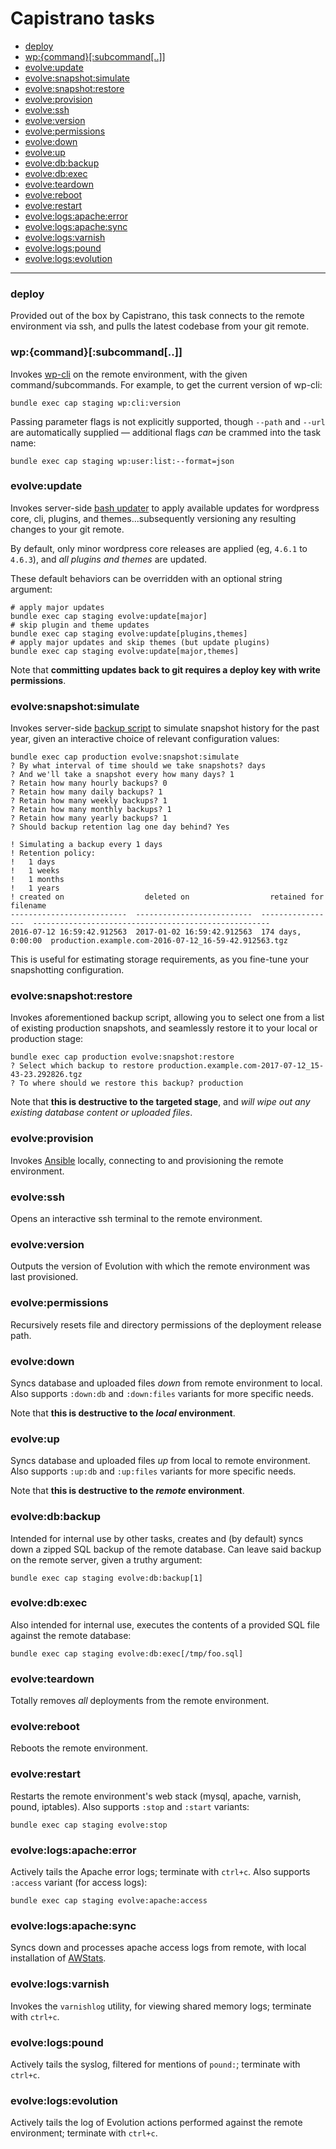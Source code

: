 # Capistrano tasks

* [deploy](#deploy)
* [wp:{command}[:subcommand[..]]](#wpcommandsubcommand)
* [evolve:update](#evolveupdate)
* [evolve:snapshot:simulate](#evolvesnapshotsimulate)
* [evolve:snapshot:restore](#evolvesnapshotrestore)
* [evolve:provision](#evolveprovision)
* [evolve:ssh](#evolvessh)
* [evolve:version](#evolveversion)
* [evolve:permissions](#evolvepermissions)
* [evolve:down](#evolvedown)
* [evolve:up](#evolveup)
* [evolve:db:backup](#evolvedbbackup)
* [evolve:db:exec](#evolvedbexec)
* [evolve:teardown](#evolveteardown)
* [evolve:reboot](#evolvereboot)
* [evolve:restart](#evolverestart)
* [evolve:logs:apache:error](#evolvelogsapacheerror)
* [evolve:logs:apache:sync](#evolvelogsapachesync)
* [evolve:logs:varnish](#evolvelogsvarnish)
* [evolve:logs:pound](#evolvelogspound)
* [evolve:logs:evolution](#evolvelogsevolution)

---

### deploy

Provided out of the box by Capistrano, this task connects to the remote environment via ssh, and pulls the latest codebase from your git remote.

### wp:{command}[:subcommand[..]]

Invokes [wp-cli](http://wp-cli.org/) on the remote environment, with the given command/subcommands. For example, to get the current version of wp-cli:

	bundle exec cap staging wp:cli:version

Passing parameter flags is not explicitly supported, though `--path` and `--url` are automatically supplied &mdash; additional flags _can_ be crammed into the task name:

	bundle exec cap staging wp:user:list:--format=json

### evolve:update

Invokes server-side [bash updater](https://github.com/evolution/wordpress/blob/master/lib/ansible/roles/cleanup/files/update.sh) to apply available updates for wordpress core, cli, plugins, and themes...subsequently versioning any resulting changes to your git remote.

By default, only minor wordpress core releases are applied (eg, `4.6.1` to `4.6.3`), and _all plugins and themes_ are updated.

These default behaviors can be overridden with an optional string argument:

```
# apply major updates
bundle exec cap staging evolve:update[major]
# skip plugin and theme updates
bundle exec cap staging evolve:update[plugins,themes]
# apply major updates and skip themes (but update plugins)
bundle exec cap staging evolve:update[major,themes]
```

Note that **committing updates back to git requires a deploy key with write permissions**.

### evolve:snapshot:simulate

Invokes server-side [backup script](https://github.com/evolution/wordpress/blob/master/lib/ansible/roles/snapshots/files/backup.py) to simulate snapshot history for the past year, given an interactive choice of relevant configuration values:

```
bundle exec cap production evolve:snapshot:simulate
? By what interval of time should we take snapshots? days
? And we'll take a snapshot every how many days? 1
? Retain how many hourly backups? 0
? Retain how many daily backups? 1
? Retain how many weekly backups? 1
? Retain how many monthly backups? 1
? Retain how many yearly backups? 1
? Should backup retention lag one day behind? Yes

! Simulating a backup every 1 days
! Retention policy:
! 	1 days
! 	1 weeks
! 	1 months
! 	1 years
! created on                  deleted on                  retained for       filename
--------------------------  --------------------------  -----------------  -----------------------------------------------------
2016-07-12 16:59:42.912563  2017-01-02 16:59:42.912563  174 days, 0:00:00  production.example.com-2016-07-12_16-59-42.912563.tgz
```

This is useful for estimating storage requirements, as you fine-tune your snapshotting configuration.

### evolve:snapshot:restore

Invokes aforementioned backup script, allowing you to select one from a list of existing production snapshots, and seamlessly restore it to your local or production stage:

```
bundle exec cap production evolve:snapshot:restore
? Select which backup to restore production.example.com-2017-07-12_15-43-23.292826.tgz
? To where should we restore this backup? production
```

Note that **this is destructive to the targeted stage**, and _will wipe out any existing database content or uploaded files_.

### evolve:provision

Invokes [Ansible](http://docs.ansible.com/) locally, connecting to and provisioning the remote environment.

### evolve:ssh

Opens an interactive ssh terminal to the remote environment.

### evolve:version

Outputs the version of Evolution with which the remote environment was last provisioned.

### evolve:permissions

Recursively resets file and directory permissions of the deployment release path.

### evolve:down

Syncs database and uploaded files _down_ from remote environment to local. Also supports `:down:db` and `:down:files` variants for more specific needs.

Note that **this is destructive to the _local_ environment**.

### evolve:up

Syncs database and uploaded files _up_ from local to remote environment. Also supports `:up:db` and `:up:files` variants for more specific needs.

Note that **this is destructive to the _remote_ environment**.

### evolve:db:backup

Intended for internal use by other tasks, creates and (by default) syncs down a zipped SQL backup of the remote database. Can leave said backup on the remote server, given a truthy argument:

```
bundle exec cap staging evolve:db:backup[1]
```

### evolve:db:exec

Also intended for internal use, executes the contents of a provided SQL file against the remote database:

```
bundle exec cap staging evolve:db:exec[/tmp/foo.sql]
```

### evolve:teardown

Totally removes _all_ deployments from the remote environment.

### evolve:reboot

Reboots the remote environment.

### evolve:restart

Restarts the remote environment's web stack (mysql, apache, varnish, pound, iptables). Also supports `:stop` and `:start` variants:

	bundle exec cap staging evolve:stop

### evolve:logs:apache:error

Actively tails the Apache error logs; terminate with `ctrl+c`. Also supports `:access` variant (for access logs):

	bundle exec cap staging evolve:apache:access

### evolve:logs:apache:sync

Syncs down and processes apache access logs from remote, with local installation of [AWStats](http://www.awstats.org/).

### evolve:logs:varnish

Invokes the `varnishlog` utility, for viewing shared memory logs; terminate with `ctrl+c`.

### evolve:logs:pound

Actively tails the syslog, filtered for mentions of `pound:`; terminate with `ctrl+c`.

### evolve:logs:evolution

Actively tails the log of Evolution actions performed against the remote environment; terminate with `ctrl+c`.

